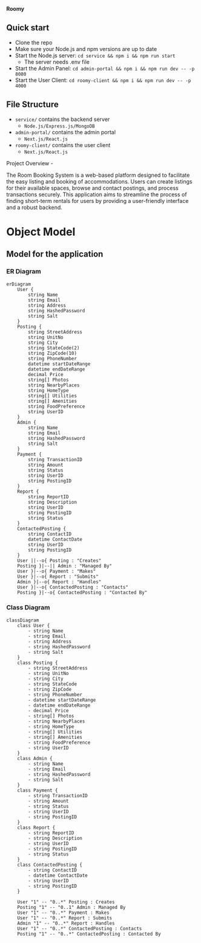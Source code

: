 
**Roomy**

## Quick start

- Clone the repo
- Make sure your Node.js and npm versions are up to date
- Start the Node.js server: `cd service && npm i && npm run start`
  - The server needs .env file
- Start the Admin Panel: `cd admin-portal && npm i && npm run dev -- -p 8080`
- Start the User Client: `cd roomy-client && npm i && npm run dev -- -p 4000`

## File Structure
- `service/` contains the backend server
  - `Node.js/Express.js/MongoDB`
- `admin-portal/` contains the admin portal
  - `Next.js/React.js`
- `roomy-client/` contains the user client
  - `Next.js/React.js`


Project Overview -

The Room Booking System is a web-based platform designed to facilitate the easy listing and booking of accommodations. Users can create listings for their available spaces, browse and contact postings, and process transactions securely. This application aims to streamline the process of finding short-term rentals for users by providing a user-friendly interface and a robust backend.


# Object Model

## Model for the application

### ER Diagram

```mermaid
erDiagram
    User {
        string Name
        string Email
        string Address
        string HashedPassword
        string Salt
    }
    Posting {
        string StreetAddress
        string UnitNo
        string City
        string StateCode(2)  
        string ZipCode(10)   
        string PhoneNumber      
        datetime startDateRange
        datetime endDateRange   
        decimal Price        
        string[] Photos     
        string NearbyPlaces  
        string HomeType      
        string[] Utilities   
        string[] Amenities   
        string FoodPreference 
        string UserID        
    }
    Admin {
        string Name
        string Email
        string HashedPassword
        string Salt
    }
    Payment {
        string TransactionID
        string Amount
        string Status
        string UserID
        string PostingID
    }
    Report {
        string ReportID
        string Description
        string UserID
        string PostingID
        string Status
    }
    ContactedPosting {
        string ContactID
        datetime ContactDate
        string UserID
        string PostingID
    }
    User ||--o{ Posting : "Creates"
    Posting }|--|| Admin : "Managed By"
    User }|--o{ Payment : "Makes"
    User }|--o{ Report : "Submits"
    Admin }|--o{ Report : "Handles"
    User }|--o{ ContactedPosting : "Contacts"
    Posting }|--o{ ContactedPosting : "Contacted By"

```

### Class Diagram

```mermaid
classDiagram
    class User {
        - string Name
        - string Email
        - string Address
        - string HashedPassword
        - string Salt
    }
    class Posting {
        - string StreetAddress
        - string UnitNo
        - string City
        - string StateCode
        - string ZipCode
        - string PhoneNumber
        - datetime startDateRange
        - datetime endDateRange
        - decimal Price
        - string[] Photos
        - string NearbyPlaces
        - string HomeType
        - string[] Utilities
        - string[] Amenities
        - string FoodPreference
        - string UserID
    }
    class Admin {
        - string Name
        - string Email
        - string HashedPassword
        - string Salt
    }
    class Payment {
        - string TransactionID
        - string Amount
        - string Status
        - string UserID
        - string PostingID
    }
    class Report {
        - string ReportID
        - string Description
        - string UserID
        - string PostingID
        - string Status
    }
    class ContactedPosting {
        - string ContactID
        - datetime ContactDate
        - string UserID
        - string PostingID
    }

    User "1" -- "0..*" Posting : Creates
    Posting "1" -- "0..1" Admin : Managed By
    User "1" -- "0..*" Payment : Makes
    User "1" -- "0..*" Report : Submits
    Admin "1" -- "0..*" Report : Handles
    User "1" -- "0..*" ContactedPosting : Contacts
    Posting "1" -- "0..*" ContactedPosting : Contacted By

```
